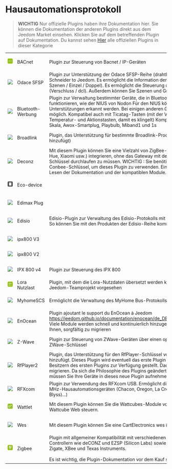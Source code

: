 
# Hausautomationsprotokoll


>**WICHTIG**
>Nur offizielle Plugins haben ihre Dokumentation hier. Sie können die Dokumentation der anderen Plugins direkt aus dem Jeedom Market einsehen. Klicken Sie auf dem betreffenden Plugin auf Dokumentation.
>Du kannst sehen [Hier](https://market.jeedom.com/index.php?v=d&p=market&type=plugin&categorie=automation+protocol) alle offiziellen Plugins in dieser Kategorie


| | | | |
|--- | --- | --- | ---|
|<img src="bacnet/bacnet_icon.png" class="pluginLogo" width="100" />|BACnet|Plugin zur Steuerung von Bacnet / IP-Geräten|[Dokumentation](bacnet/index.md)[Beta](bacnet/beta/index.md)<br/>[Markt](https://market.jeedom.com/index.php?v=d&p=market_display&id=4161)<br/>[Änderungsprotokoll](bacnet/changelog.md)[Beta](bacnet/beta/changelog.md)|
|<img src="beagle/beagle_icon.png" class="pluginLogo" width="100" />|Odace SFSP|Plugin zur Unterstützung der Odace SFSP-Reihe (drahtlos ohne Akku) Schneider to Jeedom. Es ermöglicht die Information der Schalter (Fensterläden / Szenen / Einzel / Doppel). Es ermöglicht die Steuerung der Aktuatoren (Verschluss / dcl). Außerdem können Sie Szenen und Gruppen verwenden.|[Dokumentation](beagle/index.md)<br/>[Markt](https://market.jeedom.com/index.php?v=d&p=market_display&id=3917)<br/>[Änderungsprotokoll](beagle/changelog.md)|
|<img src="blea/blea_icon.png" class="pluginLogo" width="100" />|Bluetooth-Werbung|Plugin zur Verwaltung bestimmter Geräte, die in Bluetooth-Werbung funktionieren, wie der NIUS von Nodon Für den NIUS können die verschiedenen Unterstützungen erkannt werden. Bei einigen anderen Geräten ist Präsenz möglich. Kompatibel auch mit Ticatag-Tasten (mit der Verwaltung mehrerer Temperatur- und Aktionstasten, damit es klingelt) Kompatible Mi-Flora, Mi-Skala, Awox-Smartplug, Playbulb, Miband1 und 1s|[Dokumentation](blea/index.md)<br/>[Markt](https://market.jeedom.com/index.php?v=d&p=market_display&id=2554)<br/>[Änderungsprotokoll](blea/changelog.md)|
|<img src="broadlink/broadlink_icon.png" class="pluginLogo" width="100" />|Broadlink|Plugin, das Unterstützung für bestimmte Broadlink-Produkte wie (RM, A1 usw.) hinzufügt)|[Dokumentation](broadlink/index.md)<br/>[Markt](https://market.jeedom.com/index.php?v=d&p=market_display&id=2699)<br/>[Änderungsprotokoll](broadlink/changelog.md)|
|<img src="deconz/deconz_icon.png" class="pluginLogo" width="100" />|Deconz|Mit diesem Plugin können Sie eine Vielzahl von ZigBee-Modulen (Ikea, Philips Hue, Xiaomi usw.) integrieren, ohne das Gateway mit dem Conbee / Conbee II-Schlüssel durchlaufen zu müssen. WICHTIG : Sie benötigen unbedingt einen Conbee-Schlüssel, um dieses Plugin zu verwenden. Ein weiterer Punkt ist das Lesen der Dokumentation und der kompatiblen Module.|[Dokumentation](deconz/index.md)[Beta](deconz/beta/index.md)<br/>[Markt](https://market.jeedom.com/index.php?v=d&p=market_display&id=3610)<br/>[Änderungsprotokoll](deconz/changelog.md)[Beta](deconz/beta/changelog.md)|
|<img src="ecodevice/ecodevice_icon.png" class="pluginLogo" width="100" />|Eco-device||[Dokumentation](ecodevice/index.md)<br/>[Markt](https://market.jeedom.com/index.php?v=d&p=market_display&id=342)<br/>[Änderungsprotokoll](ecodevice/changelog.md)|
|<img src="edimaxplug/edimaxplug_icon.png" class="pluginLogo" width="100" />|Edimax Plug||[Dokumentation](edimaxplug/index.md)<br/>[Markt](https://market.jeedom.com/index.php?v=d&p=market_display&id=2455)<br/>[Änderungsprotokoll](edimaxplug/changelog.md)|
|<img src="edisio/edisio_icon.png" class="pluginLogo" width="100" />|Edisio|Edisio-Plugin zur Verwaltung des Edisio-Protokolls mit dem Edisio-USB-Stick. So können Sie mit den Produkten der Edisio-Reihe kommunizieren.|[Dokumentation](edisio/index.md)<br/>[Markt](https://market.jeedom.com/index.php?v=d&p=market_display&id=1541)<br/>[Änderungsprotokoll](edisio/changelog.md)|
|<img src="ipx800/ipx800_icon.png" class="pluginLogo" width="100" />|ipx800 V3||[Dokumentation](ipx800/index.md)<br/>[Markt](https://market.jeedom.com/index.php?v=d&p=market_display&id=344)<br/>[Änderungsprotokoll](ipx800/changelog.md)|
|<img src="ipx800v2/ipx800v2_icon.png" class="pluginLogo" width="100" />|ipx800 V2||<br/>[Markt](https://market.jeedom.com/index.php?v=d&p=market_display&id=1194)|
|<img src="ipx800v4/ipx800v4_icon.png" class="pluginLogo" width="100" />|IPX 800 v4|Plugin zur Steuerung des IPX 800|[Dokumentation](ipx800v4/index.md)[Beta](ipx800v4/beta/index.md)<br/>[Markt](https://market.jeedom.com/index.php?v=d&p=market_display&id=2046)<br/>[Änderungsprotokoll](ipx800v4/changelog.md)[Beta](ipx800v4/beta/changelog.md)|
|<img src="lorapayload/lorapayload_icon.png" class="pluginLogo" width="100" />|Lora Nutzlast|Plugin, mit dem die Lora-Nutzdaten übersetzt werden können, nur für das Jeedom-Teamprojekt vorgesehen|[Beta](lorapayload/beta/index.md)<br/>[Markt](https://market.jeedom.com/index.php?v=d&p=market_display&id=4146)[Beta](lorapayload/beta/changelog.md)|
|<img src="myhomescs/myhomescs_icon.png" class="pluginLogo" width="100" />|MyhomeSCS|Ermöglicht die Verwaltung des MyHome Bus-Protokolls.|[Dokumentation](myhomescs/index.md)<br/>[Markt](https://market.jeedom.com/index.php?v=d&p=market_display&id=3107)<br/>[Änderungsprotokoll](myhomescs/changelog.md)|
|<img src="openenocean/openenocean_icon.png" class="pluginLogo" width="100" />|EnOcean|Plugin ajoutant le support du EnOcean à Jeedom https://jeedom.github.io/documentation/enocean/de_DE/equipement.kompatibel Viele Module werden schnell und kontinuierlich hinzugefügt. Wir empfehlen Ihnen, sorgfältig zu migrieren|[Dokumentation](openenocean/index.md)[Beta](openenocean/beta/index.md)<br/>[Markt](https://market.jeedom.com/index.php?v=d&p=market_display&id=2622)<br/>[Änderungsprotokoll](openenocean/changelog.md)[Beta](openenocean/beta/changelog.md)|
|<img src="openzwave/openzwave_icon.png" class="pluginLogo" width="100" />|Z-Wave|Plugin zur Steuerung von ZWave-Geräten über einen openWave-kompatiblen ZWave-Schlüssel|[Dokumentation](openzwave/index.md)[Beta](openzwave/beta/index.md)<br/>[Markt](https://market.jeedom.com/index.php?v=d&p=market_display&id=185)<br/>[Änderungsprotokoll](openzwave/changelog.md)[Beta](openzwave/beta/changelog.md)|
|<img src="rfplayer2/rfplayer2_icon.png" class="pluginLogo" width="100" />|RfPlayer2|Plugin, das Unterstützung für den RfPlayer-Schlüssel von Ziblue zu Jeedom hinzufügt. Dieses Plugin wird eventuell das erste Plugin ersetzen. Es wird allen Besitzern des ersten Plugins zur Verfügung gestellt. Dadurch kann jeder ruhig migrieren. Da sich die Philosophie des Plugins geändert hat und auch die IDs, müssen Sie Ihre Geräte in dieses neue Plugin aufnehmen.|[Dokumentation](rfplayer2/index.md)<br/>[Markt](https://market.jeedom.com/index.php?v=d&p=market_display&id=3349)<br/>[Änderungsprotokoll](rfplayer2/changelog.md)|
|<img src="rfxcom/rfxcom_icon.png" class="pluginLogo" width="100" />|RFXcom|Plugin zur Verwendung des RFXcom USB. Ermöglicht die Steuerung von 433-MHz-Hausautomationsgeräten (Chacon, Oregon, La Crosse, X10, DI-O, Blyss)...)|[Dokumentation](rfxcom/index.md)[Beta](rfxcom/beta/index.md)<br/>[Markt](https://market.jeedom.com/index.php?v=d&p=market_display&id=52)<br/>[Änderungsprotokoll](rfxcom/changelog.md)[Beta](rfxcom/beta/changelog.md)|
|<img src="wattlet/wattlet_icon.png" class="pluginLogo" width="100" />|Wattlet|Mit diesem Plugin können Sie die Wattcubes-Module von Wattlet über das Wattcube Web steuern.|[Dokumentation](wattlet/index.md)<br/>[Markt](https://market.jeedom.com/index.php?v=d&p=market_display&id=2600)<br/>[Änderungsprotokoll](wattlet/changelog.md)|
|<img src="wes/wes_icon.png" class="pluginLogo" width="100" />|Wes|Mit diesem Plugin können Sie eine CartElectronics wes integrieren|[Dokumentation](wes/index.md)<br/>[Markt](https://market.jeedom.com/index.php?v=d&p=market_display&id=1336)<br/>[Änderungsprotokoll](wes/changelog.md)|
|<img src="zigbee/zigbee_icon.png" class="pluginLogo" width="100" />|Zigbee|Plugin mit allgemeiner Kompatibilität mit verschiedenen Arten von ZigBee-Controllern wie deCONZ und EZSP (Silicon Labs) sowie Beta-Unterstützung : Zigate, XBee und Texas Instruments. <br/><br/> Es ist wichtig, die Plugin-Dokumentation vor dem Kauf sorgfältig zu lesen.|[Dokumentation](zigbee/index.md)[Beta](zigbee/beta/index.md)<br/>[Markt](https://market.jeedom.com/index.php?v=d&p=market_display&id=4050)<br/>[Änderungsprotokoll](zigbee/changelog.md)[Beta](zigbee/beta/changelog.md)|

